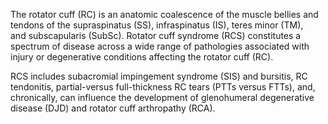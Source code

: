 The rotator cuff (RC) is an anatomic coalescence of the muscle bellies and tendons of the supraspinatus (SS), infraspinatus (IS), teres minor (TM), and subscapularis (SubSc). Rotator cuff syndrome (RCS) constitutes a spectrum of disease across a wide range of pathologies associated with injury or degenerative conditions affecting the rotator cuff (RC).

RCS includes subacromial impingement syndrome (SIS) and bursitis, RC tendonitis, partial-versus full-thickness RC tears (PTTs versus FTTs), and, chronically, can influence the development of glenohumeral degenerative disease (DJD) and rotator cuff arthropathy (RCA).